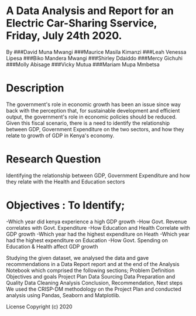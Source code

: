 # A Data Analysis and Report for an Electric Car-Sharing Sservice, Friday, July 24th 2020.

By ###David Muna Mwangi
###Maurice Masila Kimanzi
###Leah Venessa Lipesa
###Biko Mandera Mwangi
###Shirley Ddaiddo
###Mercy Gichuhi
###Molly Abisage
###Vicky Mutua
###Mariam Mupa Mmbetsa

# Description

The government's role in economic growth has been an issue since way back with the perception that, for sustainable development and efficient output, the government's role in economic policies should be reduced. Given this fiscal scenario, there is a need to identify the relationship between GDP, Government Expenditure on the two sectors, and how they relate to growth of GDP in Kenya's economy. 

# Research Question

Identifying the relationship between GDP, Government Expenditure  and how they relate with the Health and Education sectors 
# Objectives : To Identify;

-Which year did kenya experience a high GDP growth
-How Govt. Revenue correlates with Govt. Expenditure
-How  Education and Health Correlate with GDP growth
-Which year had the highest expenditure on Heath
-Which year had the highest expenditure on Education
-How Govt. Spending on Education & Health affect GDP growth

Studying the given dataset, we analysed the data and gave recommendations in a Data Report report and at the end of the Analysis Notebook which comprised the following sections; 
Problem Definition
Objectives and goals
Project Plan
Data Sourcing
Data Preparation and Quality
Data Cleaning
Analysis
Conclusion, Recommendation, Next steps
We used the CRISP-DM methodology on the Project Plan and conducted analysis using Pandas, Seaborn and Matplotlib. 

License
Copyright (c) 2020
